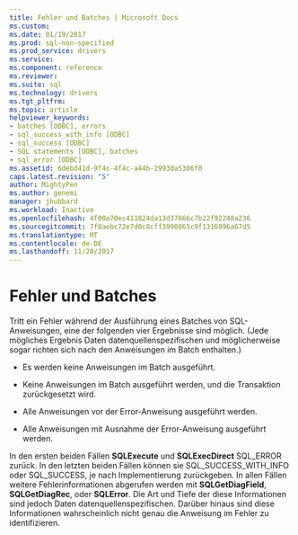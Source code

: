 ```yaml
---
title: Fehler und Batches | Microsoft Docs
ms.custom: 
ms.date: 01/19/2017
ms.prod: sql-non-specified
ms.prod_service: drivers
ms.service: 
ms.component: reference
ms.reviewer: 
ms.suite: sql
ms.technology: drivers
ms.tgt_pltfrm: 
ms.topic: article
helpviewer_keywords:
- batches [ODBC], errors
- sql_success_with_info [ODBC]
- sql_success [ODBC]
- SQL statements [ODBC], batches
- sql_error [ODBC]
ms.assetid: 6debd41d-9f4c-4f4c-a44b-2993da5306f0
caps.latest.revision: "5"
author: MightyPen
ms.author: genemi
manager: jhubbard
ms.workload: Inactive
ms.openlocfilehash: 4f00a70ec411824da13d37666c7b22f92248a236
ms.sourcegitcommit: 7f8aebc72e7d0c8cff3990865c9f1316996a67d5
ms.translationtype: MT
ms.contentlocale: de-DE
ms.lasthandoff: 11/20/2017
---
```

# <a name="errors-and-batches"></a>Fehler und Batches
Tritt ein Fehler während der Ausführung eines Batches von SQL-Anweisungen, eine der folgenden vier Ergebnisse sind möglich. (Jede mögliches Ergebnis Daten datenquellenspezifischen und möglicherweise sogar richten sich nach den Anweisungen im Batch enthalten.)  
  
-   Es werden keine Anweisungen im Batch ausgeführt.  
  
-   Keine Anweisungen im Batch ausgeführt werden, und die Transaktion zurückgesetzt wird.  
  
-   Alle Anweisungen vor der Error-Anweisung ausgeführt werden.  
  
-   Alle Anweisungen mit Ausnahme der Error-Anweisung ausgeführt werden.  
  
 In den ersten beiden Fällen **SQLExecute** und **SQLExecDirect** SQL_ERROR zurück. In den letzten beiden Fällen können sie SQL_SUCCESS_WITH_INFO oder SQL_SUCCESS, je nach Implementierung zurückgeben. In allen Fällen weitere Fehlerinformationen abgerufen werden mit **SQLGetDiagField**, **SQLGetDiagRec**, oder **SQLError**. Die Art und Tiefe der diese Informationen sind jedoch Daten datenquellenspezifischen. Darüber hinaus sind diese Informationen wahrscheinlich nicht genau die Anweisung im Fehler zu identifizieren.
